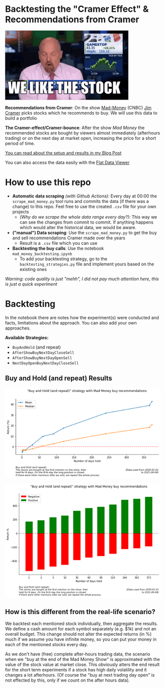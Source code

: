 # Backtesting the "Cramer Effect" & Recommendations from Cramer

<img src="art/cramer.gif" width="400" alt="Cramer"></a>

**Recommendations from Cramer**: On the show [Mad-Money](https://www.cnbc.com/mad-money/) (CNBC)
[Jim Cramer](https://en.wikipedia.org/wiki/Jim_Cramer) picks stocks which he recommends to buy. We will use this
data to build a portfolio

**The Cramer-effect/Cramer-bounce**: After the show *Mad Money* the recommended stocks are bought by viewers almost
immediately (afterhours trading) or on the next day at market open, increasing the price for a short period of time.

[You can read about the setup and results in my Blog Post](https://www.gaborvecsei.com/Mad-Money-Backtesting/)

You can also access the data easily with the
[Flat Data Viewer](https://flatgithub.com/gaborvecsei/Mad-Money-Backtesting)

# How to use this repo

- **Automatic data scraping** *(with Github Actions)*: Every day at 00:00 the `scrape_mad_money.py` tool runs
    and commits the data (if there was a change) to this repo. Feel free to use the created `.csv` file for your own projects
    - *(Why do we scrape the whole data range every day?)*: This way we can see the changes from commit to commit.
    If anything happens which would alter the historical data, we would be aware.
- **("manual") Data scraping**: Use the `scrape_mad_money.py` to get the buy and sell recommendations Cramer made over the years
    - Result is a `.csv` file which you can use
- **Backtesting the buy calls**: Use the notebook `mad_money_backtesting.ipynb`
    - To add your backtesting strategy, go to the `backtesting_strategies.py` file and implement yours based on the
    existing ones

*Warning: code quality is just "mehh", I did not pay much attention here, this is just a quick experiment*

# Backtesting

In the notebook there are notes how the experiment(s) were conducted and facts, limitations about the approach.
You can also add your own approaches.

**Available Strategies:**
- `BuyAndHold` (and repeat)
- `AfterShowBuyNextDayCloseSell`
- `AfterShowBuyNextDayOpenSell`
- `NextDayOpenBuyNextDayCloseSell`

## Buy and Hold (and repeat) Results

<img src="art/buy_and_hold_returns_mean_median.png" width="600" alt="returns"></a>

<img src="art/buy_and_hold_returns_pos_neg.png" width="600" alt="returns"></a>

## How is this different from the real-life scenario?

We backtest each mentioned stock individually, then aggregate the results.
We define a cash amount for each symbol separately (e.g. $1k) and not an overall budget.
This change should not alter the expected returns (in %) much if we assume you have infinite money, so you can
put your money in each of the mentioned stocks every day.

As we don't have (free) complete after-hours trading data, the scenario when we "buy at the end of the Mad Money Show"
is approximated with the value of the stock value at market close. This obviously alters the end result for the short
term experiments if a stock has high daily volatility and it changes a lot afterhours.
(Of course the "buy at next trading day open" is not effected by this, only if we count on the after hours data).

